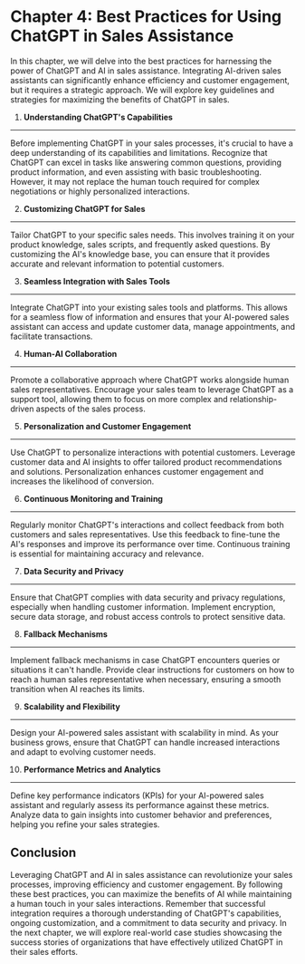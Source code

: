 Chapter 4: Best Practices for Using ChatGPT in Sales Assistance
===============================================================

In this chapter, we will delve into the best practices for harnessing the power of ChatGPT and AI in sales assistance. Integrating AI-driven sales assistants can significantly enhance efficiency and customer engagement, but it requires a strategic approach. We will explore key guidelines and strategies for maximizing the benefits of ChatGPT in sales.

1. **Understanding ChatGPT's Capabilities**
-------------------------------------------

Before implementing ChatGPT in your sales processes, it's crucial to have a deep understanding of its capabilities and limitations. Recognize that ChatGPT can excel in tasks like answering common questions, providing product information, and even assisting with basic troubleshooting. However, it may not replace the human touch required for complex negotiations or highly personalized interactions.

2. **Customizing ChatGPT for Sales**
------------------------------------

Tailor ChatGPT to your specific sales needs. This involves training it on your product knowledge, sales scripts, and frequently asked questions. By customizing the AI's knowledge base, you can ensure that it provides accurate and relevant information to potential customers.

3. **Seamless Integration with Sales Tools**
--------------------------------------------

Integrate ChatGPT into your existing sales tools and platforms. This allows for a seamless flow of information and ensures that your AI-powered sales assistant can access and update customer data, manage appointments, and facilitate transactions.

4. **Human-AI Collaboration**
-----------------------------

Promote a collaborative approach where ChatGPT works alongside human sales representatives. Encourage your sales team to leverage ChatGPT as a support tool, allowing them to focus on more complex and relationship-driven aspects of the sales process.

5. **Personalization and Customer Engagement**
----------------------------------------------

Use ChatGPT to personalize interactions with potential customers. Leverage customer data and AI insights to offer tailored product recommendations and solutions. Personalization enhances customer engagement and increases the likelihood of conversion.

6. **Continuous Monitoring and Training**
-----------------------------------------

Regularly monitor ChatGPT's interactions and collect feedback from both customers and sales representatives. Use this feedback to fine-tune the AI's responses and improve its performance over time. Continuous training is essential for maintaining accuracy and relevance.

7. **Data Security and Privacy**
--------------------------------

Ensure that ChatGPT complies with data security and privacy regulations, especially when handling customer information. Implement encryption, secure data storage, and robust access controls to protect sensitive data.

8. **Fallback Mechanisms**
--------------------------

Implement fallback mechanisms in case ChatGPT encounters queries or situations it can't handle. Provide clear instructions for customers on how to reach a human sales representative when necessary, ensuring a smooth transition when AI reaches its limits.

9. **Scalability and Flexibility**
----------------------------------

Design your AI-powered sales assistant with scalability in mind. As your business grows, ensure that ChatGPT can handle increased interactions and adapt to evolving customer needs.

10. **Performance Metrics and Analytics**
-----------------------------------------

Define key performance indicators (KPIs) for your AI-powered sales assistant and regularly assess its performance against these metrics. Analyze data to gain insights into customer behavior and preferences, helping you refine your sales strategies.

Conclusion
----------

Leveraging ChatGPT and AI in sales assistance can revolutionize your sales processes, improving efficiency and customer engagement. By following these best practices, you can maximize the benefits of AI while maintaining a human touch in your sales interactions. Remember that successful integration requires a thorough understanding of ChatGPT's capabilities, ongoing customization, and a commitment to data security and privacy. In the next chapter, we will explore real-world case studies showcasing the success stories of organizations that have effectively utilized ChatGPT in their sales efforts.
